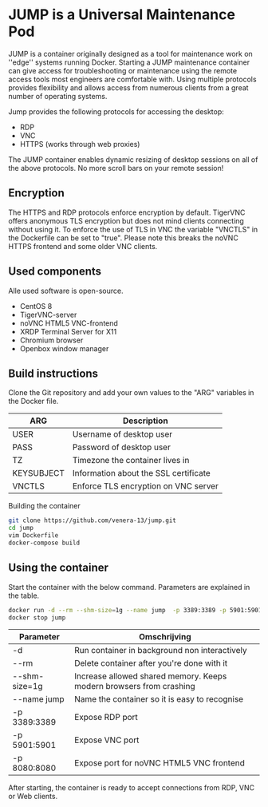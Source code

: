 # JUMP is a Universal Maintenance Pod

JUMP is a container originally designed as a tool for maintenance work on ''edge'' systems running Docker. Starting a JUMP maintenance container can give access for troubleshooting or maintenance using the remote access tools most engineers are comfortable with. Using multiple protocols provides flexibility and allows access from numerous clients from a great number of operating systems.

Jump provides the following protocols for accessing the desktop:

- RDP
- VNC
- HTTPS (works through web proxies)

The JUMP container enables dynamic resizing of desktop sessions on all of the above protocols. No more scroll bars on your remote session!

## Encryption

The HTTPS and RDP protocols enforce encryption by default. TigerVNC offers anonymous TLS encryption but does not mind clients connecting without using it. To enforce the use of TLS in VNC the variable "VNCTLS" in the Dockerfile can be set to "true". Please note this breaks the noVNC HTTPS frontend and some older VNC clients.

## Used components

Alle used software is open-source.

- CentOS 8
- TigerVNC-server
- noVNC HTML5 VNC-frontend
- XRDP Terminal Server for X11
- Chromium browser
- Openbox window manager

## Build instructions

Clone the Git repository and add your own values to the "ARG" variables in the Docker file.

| ARG        | Description                              |
|------------|------------------------------------------|
| USER       | Username of desktop user                 |
| PASS       | Password of desktop user                 |
| TZ         | Timezone the container lives in          |
| KEYSUBJECT | Information about the SSL certificate    |
| VNCTLS     | Enforce TLS encryption on VNC server     |

Building the container

```bash
git clone https://github.com/venera-13/jump.git
cd jump
vim Dockerfile
docker-compose build
```

## Using the container

Start the container with the below command. Parameters are explained in the table.

```bash
docker run -d --rm --shm-size=1g --name jump  -p 3389:3389 -p 5901:5901 -p 8080:8080 jump:3
docker stop jump
```

| Parameter     | Omschrijving                                                       |
|---------------|--------------------------------------------------------------------|
| -d            | Run container in background non interactively                      |
| --rm          | Delete container after you're done with it                         |
| --shm-size=1g | Increase allowed shared memory. Keeps modern browsers from crashing|
| --name jump   | Name the container so it is easy to recognise                      |
| -p 3389:3389  | Expose RDP port                                                    |
| -p 5901:5901  | Expose VNC port                                                    |
| -p 8080:8080  | Expose port for noVNC HTML5 VNC frontend                           |

After starting, the container is ready to accept connections from RDP, VNC or Web clients.
